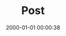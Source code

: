 ---
layout: post
title:  "Post"
date:   2000-01-01 00:00:38
categories: jekyll update
excerpt: Post
---